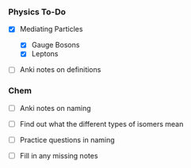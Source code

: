### Physics To-Do
- [x] Mediating Particles
	- [x] Gauge Bosons
	- [x] Leptons 
- [ ] Anki notes on definitions


### Chem
- [ ] Anki notes on naming
- [ ] Find out what the different types of isomers mean
- [ ] Practice questions in naming
- [ ] Fill in any missing notes


